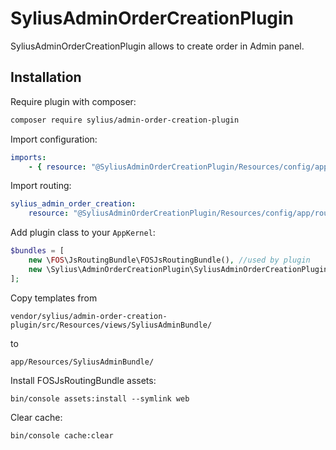 # SyliusAdminOrderCreationPlugin

SyliusAdminOrderCreationPlugin allows to create order in Admin panel.

## Installation

Require plugin with composer:

```bash
composer require sylius/admin-order-creation-plugin
```

Import configuration:

```yaml
imports:
    - { resource: "@SyliusAdminOrderCreationPlugin/Resources/config/app/config.yml" }
```

Import routing:

````yaml
sylius_admin_order_creation:
    resource: "@SyliusAdminOrderCreationPlugin/Resources/config/app/routing.yml"
````

Add plugin class to your `AppKernel`:

```php
$bundles = [
    new \FOS\JsRoutingBundle\FOSJsRoutingBundle(), //used by plugin
    new \Sylius\AdminOrderCreationPlugin\SyliusAdminOrderCreationPlugin(),
];
```

Copy templates from

```
vendor/sylius/admin-order-creation-plugin/src/Resources/views/SyliusAdminBundle/
```
to
```
app/Resources/SyliusAdminBundle/
```

Install FOSJsRoutingBundle assets:

```
bin/console assets:install --symlink web
```

Clear cache:

```bash
bin/console cache:clear
```
